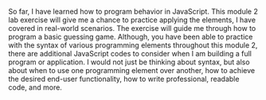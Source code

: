 So far, I have learned how to program behavior in JavaScript. This module 2 lab exercise will give me a chance to practice applying the elements, I have covered in real-world scenarios. The exercise will guide me through how to program a basic guessing game. Although, you have been able to practice with the syntax of various programming elements throughout this module 2, there are additional JavaScript codes to consider when I am building a full program or application. I would not just be thinking about syntax, but also about when to use one programming element over another, how to achieve the desired end-user functionality, how to write professional, readable code, and more.